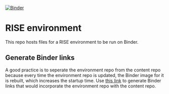 [![Binder](https://mybinder.org/badge_logo.svg)](https://mybinder.org/v2/gh/howard-haowen/rise-env/HEAD)

# RISE environment
This repo hosts files for a RISE environment to be run on Binder.

## Generate Binder links
A good practice is to seperate the environment repo from the content repo because every time the environment repo is updated, the Binder image for it is rebuilt, which increases the startup time. Use [this link](https://jupyterhub.github.io/nbgitpuller/link?tab=binder) to generate Binder links that would incorporate the environment repo with the content repo.
